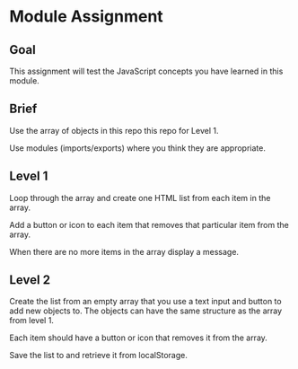 # Module Assignment
## Goal
This assignment will test the JavaScript concepts you have learned in this module.

## Brief
Use the array of objects in this repo this repo for Level 1.

Use modules (imports/exports) where you think they are appropriate.
## Level 1
Loop through the array and create one HTML list from each item in the array.

Add a button or icon to each item that removes that particular item from the array.

When there are no more items in the array display a message.
## Level 2
Create the list from an empty array that you use a text input and button to add new objects to. The objects can have the same structure as the array from level 1.

Each item should have a button or icon that removes it from the array.

Save the list to and retrieve it from localStorage.
